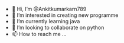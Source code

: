 - 👋 Hi, I’m @Ankitkumarkarn789
- 👀 I’m interested in creating new programme
- 🌱 I’m currently learning java 
- 💞️ I’m looking to collaborate on python
- 📫 How to reach me ...

<!---
Ankitkumarkarn789/Ankitkumarkarn789 is a ✨ special ✨ repository because its `README.md` (this file) appears on your GitHub profile.
You can click the Preview link to take a look at your changes.
--->

